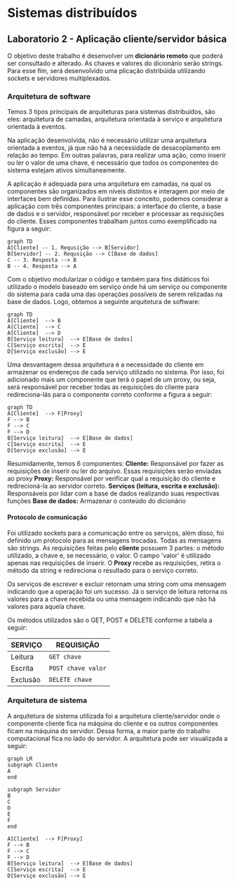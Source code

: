 # Sistemas distribuídos
## Laboratorio 2 - Aplicação cliente/servidor básica

O objetivo deste trabalho é desenvolver um **dicionário remoto** que poderá ser consultado e alterado. As chaves e valores do dicionário serão strings. Para esse fim, será desenvolvido uma plicação distribúida utilizando sockets e servidores multiplexados.

### Arquitetura de software
Temos 3 tipos principais de arquiteturas para sistemas distribuídos, são eles: arquitetura de camadas, arquitetura orientada à serviço e arquitetura orientada à eventos.

  
Na aplicação desenvolvida, não é necessário utilizar uma arquitetura orientada a eventos, já que não há a necessidade de desacoplamento em relação ao tempo. Em outras palavras, para realizar uma ação, como inserir ou ler o valor de uma chave, é necessário que todos os componentes do sistema estejam ativos simultaneamente.

A aplicação é adequada para uma arquitetura em camadas, na qual os componentes são organizados em níveis distintos e interagem por meio de interfaces bem definidas. Para ilustrar esse conceito, podemos considerar a aplicação com três componentes principais: a interface do cliente, a base de dados e o servidor, responsável por receber e processar as requisições do cliente. Esses componentes trabalham juntos como exemplificado na figura a seguir:

```mermaid
graph TD
A[Cliente] -- 1. Requsição --> B[Servidor]
B[Servidor] -- 2. Requsição --> C[Base de dados]
C -- 3. Resposta --> B
B -- 4. Resposta --> A
```

Com o objetivo modularizar o código e também para fins didáticos foi utilizado o modelo baseado em serviço onde há um serviço ou componente do sistema para cada uma das operações possíveis de serem relizadas na base de dados. Logo, obtemos a seguinte arquitetura de software:

```mermaid
graph TD
A[Cliente]  --> B
A[Cliente]  --> C
A[Cliente]  --> D
B[Serviço leitura]  --> E[Base de dados]
C[Serviço escrita]  --> E
D[Serviço exclusão] --> E
```
Uma desvantagem dessa arquitetura é a necessidade do cliente em armazenar os endereços de cada serviço utilizado no sistema. Por isso, foi adicionado mais um componente que terá o papel de um proxy, ou seja, será responsável por receber todas as requisições do cliente para redireciona-lás para o componente correto conforme a figura a seguir:

```mermaid
graph TD
A[Cliente]  --> F[Proxy]
F --> B
F --> C
F --> D
B[Serviço leitura]  --> E[Base de dados]
C[Serviço escrita]  --> E
D[Serviço exclusão] --> E
```
Resumidamente, temos 6 componentes:
**Cliente:** Responsável por fazer as requisições de inserir ou ler do arquivo. Essas requisições serão enviadas ao proxy
**Proxy:** Responsável por verificar qual a requisição do cliente e redirecioná-la ao servidor correto.
**Serviços (leitura, escrita e exclusão):** Responsáveis por lidar com a base de dados realizando suas respectivas funções
**Base de dados:** Armazenar o conteúdo do dicionário

#### Protocolo de comunicação
Foi utilizado sockets para a comunicação entre os serviços, além disso, foi definido um protocolo para as mensagens trocadas. Todas as mensagens são strings. As requisições feitas pelo **cliente** possuem 3 partes: o método utilizado, a chave e, se necessário, o valor. O campo 'valor' é utilizado apenas nas requisições de inserir. O **Proxy** recebe as requisições, retira o método da string e redireciona o resultado para o serviço correto. 

Os serviços de escrever e excluir retornam uma string com uma mensagem indicando que a operação foi um sucesso. Já o serviço de leitura retorna os valores para a chave recebida ou uma mensagem indicando que não há valores para aquela chave.

Os métodos utilizados são o GET, POST e DELETE conforme a tabela a seguir:

| SERVIÇO        |REQUISIÇÃO                    |
|----------------|-------------------------------
|Leitura         |`GET chave`            		|
|Escrita         |`POST chave valor`            |
|Exclusão        |`DELETE chave`				|

### Arquitetura de sistema
A arquitetura de sistema utilizada foi a arquitetura cliente/servidor  onde o componente cliente fica na máquina do cliente e os outros componentes ficam na máquina do servidor. Dessa forma, a maior parte do trabalho computacional fica no lado do servidor. A arquitetura pode ser visualizada a seguir:
```mermaid
graph LR
subgraph Cliente
A
end

subgraph Servidor
B
C
D
E
F
end

A[Cliente]  --> F[Proxy]
F --> B
F --> C
F --> D
B[Serviço leitura]  --> E[Base de dados]
C[Serviço escrita]  --> E
D[Serviço exclusão] --> E
```
